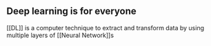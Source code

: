 
## Deep learning is for everyone
[[DL]] is a computer technique to extract and transform data by using multiple layers of [[Neural Network]]s
